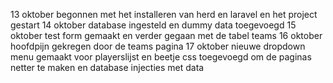 13 oktober begonnen met het installeren van herd en laravel en het project gestart
14 oktober database ingesteld en dummy data toegevoegd
15 oktober test form gemaakt en verder gegaan met de tabel teams
16 oktober hoofdpijn gekregen door de teams pagina
17 oktober nieuwe dropdown menu gemaakt voor playerslijst en beetje css toegevoegd om de paginas netter te maken en database injecties met data
